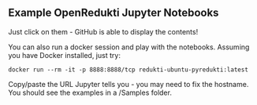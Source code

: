 ## Example OpenRedukti Jupyter Notebooks

Just click on them - GitHub is able to display the contents!

You can also run a docker session and play with the notebooks. Assuming you have Docker installed, just try:

```
docker run --rm -it -p 8888:8888/tcp redukti-ubuntu-pyredukti:latest
```

Copy/paste the URL Jupyter tells you - you may need to fix the hostname. You should see the examples in a /Samples folder.
